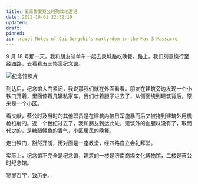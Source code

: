 ```yaml
---
title: 五三惨案蔡公时殉难地游记
date: 2022-10-01 22:52:19
updated:
draft:
pinned: 
id: travel-Notes-of-Cai-Gongshi's-martyrdom-in-the-May-3-Massacre
---
```


9 月 18 号那一天，我和朋友骑单车一起去泉城路吃晚餐。路上，我们刻意绕行至经四路，去看看五三惨案纪念馆。

![纪念馆照片](images/house.jpg)

到达后，纪念馆大门紧闭，我说那我们就在外面看看。朋友在建筑旁边发现一个小铁门开着，里面停着几辆私家车，我们壮着胆子进去了，从侧面绕到建筑背后，原来是一个小区。

看文献，蔡公时及当时的其他职员是在建筑内被日军施暴而后又被拖到建筑外用机枪扫射的。近一个世纪过去了，我和朋友到达此处，建筑外的血腥味没有了，取而代之的，是糖醋鲤鱼的香气，小区居民的晚餐。

走出铁门，豁然开朗，街对面是一座教堂，经四路自立会礼拜堂。

实际上，纪念馆不完全是纪念馆，建筑的一楼是济南商埠文化博物馆，二楼是蔡公时纪念馆。

寥寥百字，致历史。
